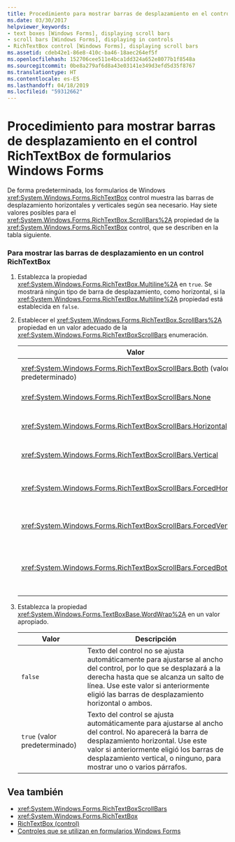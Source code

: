 ```yaml
---
title: Procedimiento para mostrar barras de desplazamiento en el control RichTextBox de formularios Windows Forms
ms.date: 03/30/2017
helpviewer_keywords:
- text boxes [Windows Forms], displaying scroll bars
- scroll bars [Windows Forms], displaying in controls
- RichTextBox control [Windows Forms], displaying scroll bars
ms.assetid: cdeb42e1-86e8-410c-ba46-18aec264ef5f
ms.openlocfilehash: 152706cee511e4bca1dd324a652e8077b1f8548a
ms.sourcegitcommit: 0be8a279af6d8a43e03141e349d3efd5d35f8767
ms.translationtype: HT
ms.contentlocale: es-ES
ms.lasthandoff: 04/18/2019
ms.locfileid: "59312662"
---
```

# <a name="how-to-display-scroll-bars-in-the-windows-forms-richtextbox-control"></a>Procedimiento para mostrar barras de desplazamiento en el control RichTextBox de formularios Windows Forms
De forma predeterminada, los formularios de Windows <xref:System.Windows.Forms.RichTextBox> control muestra las barras de desplazamiento horizontales y verticales según sea necesario. Hay siete valores posibles para el <xref:System.Windows.Forms.RichTextBox.ScrollBars%2A> propiedad de la <xref:System.Windows.Forms.RichTextBox> control, que se describen en la tabla siguiente.  
  
### <a name="to-display-scroll-bars-in-a-richtextbox-control"></a>Para mostrar las barras de desplazamiento en un control RichTextBox  
  
1. Establezca la propiedad <xref:System.Windows.Forms.RichTextBox.Multiline%2A> en `true`. Se mostrará ningún tipo de barra de desplazamiento, como horizontal, si la <xref:System.Windows.Forms.RichTextBox.Multiline%2A> propiedad está establecida en `false`.  
  
2. Establecer el <xref:System.Windows.Forms.RichTextBox.ScrollBars%2A> propiedad en un valor adecuado de la <xref:System.Windows.Forms.RichTextBoxScrollBars> enumeración.  
  
    |Valor|Descripción|  
    |-----------|-----------------|  
    |<xref:System.Windows.Forms.RichTextBoxScrollBars.Both> (valor predeterminado)|Muestra las barras de desplazamiento horizontal o vertical, o ambos, solo cuando el texto supera el ancho o la longitud del control.|  
    |<xref:System.Windows.Forms.RichTextBoxScrollBars.None>|Nunca se muestra ningún tipo de barra de desplazamiento.|  
    |<xref:System.Windows.Forms.RichTextBoxScrollBars.Horizontal>|Muestra una barra solo cuando el texto supera el ancho del control de desplazamiento horizontal. (Para ello, el <xref:System.Windows.Forms.TextBoxBase.WordWrap%2A> propiedad debe establecerse en `false`.)|  
    |<xref:System.Windows.Forms.RichTextBoxScrollBars.Vertical>|Muestra una barra solo cuando el texto supera el alto del control de desplazamiento vertical.|  
    |<xref:System.Windows.Forms.RichTextBoxScrollBars.ForcedHorizontal>|Muestra cuándo la barra de desplazamiento horizontal del <xref:System.Windows.Forms.TextBoxBase.WordWrap%2A> propiedad está establecida en `false`. La barra de desplazamiento aparece atenuada cuando el texto no supera el ancho del control.|  
    |<xref:System.Windows.Forms.RichTextBoxScrollBars.ForcedVertical>|Muestra siempre una barra de desplazamiento vertical. La barra de desplazamiento aparece atenuada cuando el texto no supera la longitud del control.|  
    |<xref:System.Windows.Forms.RichTextBoxScrollBars.ForcedBoth>|Muestra siempre una barra de desplazamiento vertical. Muestra cuándo la barra de desplazamiento horizontal del <xref:System.Windows.Forms.TextBoxBase.WordWrap%2A> propiedad está establecida en `false`. Las barras de desplazamiento aparecen en gris cuando el texto no superar el ancho o la longitud del control.|  
  
3. Establezca la propiedad <xref:System.Windows.Forms.TextBoxBase.WordWrap%2A> en un valor apropiado.  
  
    |Valor|Descripción|  
    |-----------|-----------------|  
    |`false`|Texto del control no se ajusta automáticamente para ajustarse al ancho del control, por lo que se desplazará a la derecha hasta que se alcanza un salto de línea. Use este valor si anteriormente eligió las barras de desplazamiento horizontal o ambos.|  
    |`true` (valor predeterminado)|Texto del control se ajusta automáticamente para ajustarse al ancho del control. No aparecerá la barra de desplazamiento horizontal. Use este valor si anteriormente eligió los barras de desplazamiento vertical, o ninguno, para mostrar uno o varios párrafos.|  
  
## <a name="see-also"></a>Vea también

- <xref:System.Windows.Forms.RichTextBoxScrollBars>
- <xref:System.Windows.Forms.RichTextBox>
- [RichTextBox (control)](richtextbox-control-windows-forms.md)
- [Controles que se utilizan en formularios Windows Forms](controls-to-use-on-windows-forms.md)
